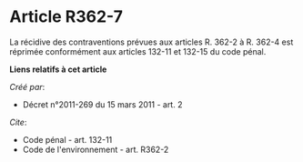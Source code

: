 # Article R362-7

La récidive des contraventions prévues aux articles R. 362-2 à R. 362-4 est réprimée conformément aux articles 132-11 et
132-15 du code pénal.

**Liens relatifs à cet article**

_Créé par_:

  - Décret n°2011-269 du 15 mars 2011 - art. 2

_Cite_:

  - Code pénal - art. 132-11
  - Code de l'environnement - art. R362-2
